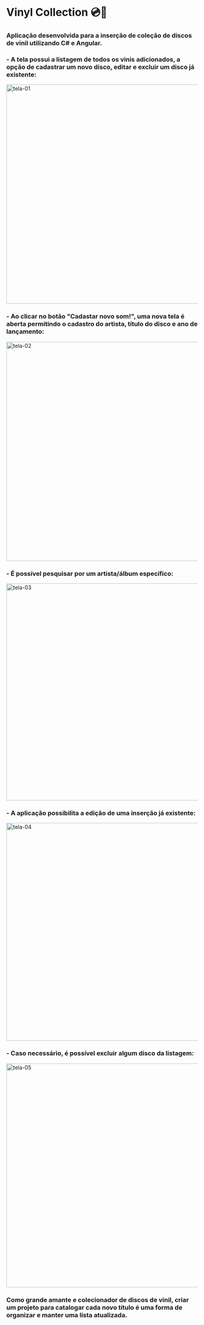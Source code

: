 # **Vinyl Collection &#x1F4BF;&#x1F57A;**

### **Aplicação desenvolvida para a inserção de coleção de discos de vinil utilizando C# e Angular.**

### **- A tela possui a listagem de todos os vinis adicionados, a opção de cadastrar um novo disco, editar e excluir um disco já existente:**

<img width="1340" height="577" alt="tela-01" src="https://github.com/user-attachments/assets/c7e4baad-2fb2-42e9-a0e4-f4d5b2887cf0" />

### **- Ao clicar no botão "Cadastar novo som!", uma nova tela é aberta permitindo o cadastro do artista, título do disco e ano de lançamento:** 

<img width="1344" height="577" alt="tela-02" src="https://github.com/user-attachments/assets/1cb5c99b-c15e-415d-8928-fc68d188fcee" />

### **- É possível pesquisar por um artista/álbum específico:**

<img width="1347" height="571" alt="tela-03" src="https://github.com/user-attachments/assets/67d1673d-e3c0-40bf-a889-57be3e7ad07e" />

### **- A aplicação possibilita a edição de uma inserção já existente:**

<img width="1344" height="573" alt="tela-04" src="https://github.com/user-attachments/assets/dd2aaca3-6e30-40f3-a81d-ba4b4907474d" />

### **- Caso necessário, é possível excluir algum disco da listagem:**

<img width="1342" height="589" alt="tela-05" src="https://github.com/user-attachments/assets/ab6837e4-6af1-48bb-be9f-b374b1287f17" />

### **Como grande amante e colecionador de discos de vinil, criar um projeto para catalogar cada novo título é uma forma de organizar e manter uma lista atualizada.**  
